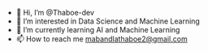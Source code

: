 - 👋 Hi, I’m @Thaboe-dev
- 👀 I’m interested in Data Science and Machine Learning
- 🌱 I’m currently learning AI and Machine Learning
- 📫 How to reach me mabandlathaboe2@gmail.com


